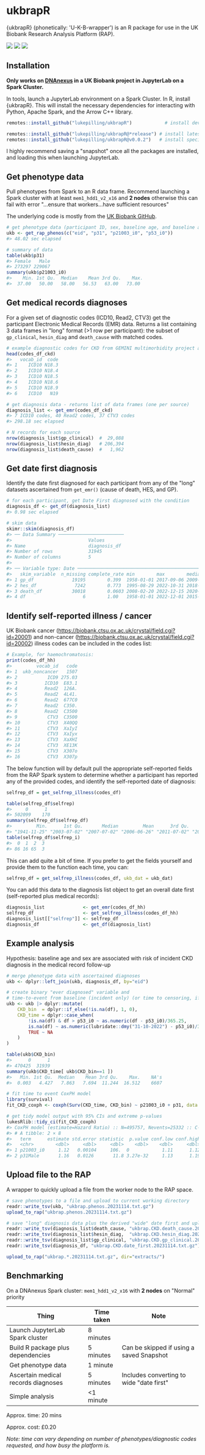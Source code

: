 # ukbrapR
{ukbrapR} (phonetically: 'U-K-B-wrapper') is an R package for use in the UK Biobank Research Analysis Platform (RAP).

<!-- badges: start -->
[![](https://img.shields.io/badge/version-0.1.0-informational.svg)](https://github.com/lukepilling/ukbrapR)
[![](https://img.shields.io/github/last-commit/lukepilling/ukbrapR.svg)](https://github.com/lukepilling/ukbrapR/commits/master)
[![](https://img.shields.io/badge/lifecycle-experimental-orange)](https://www.tidyverse.org/lifecycle/#experimental)
<!-- badges: end -->

## Installation

**Only works on [DNAnexus](https://ukbiobank.dnanexus.com) in a UK Biobank project in JupyterLab on a Spark Cluster.**

In tools, launch a JupyterLab environment on a Spark Cluster. In R, install {ukbrapR}. This will install the necessary dependencies for interacting with Python, Apache Spark, and the Arrow C++ library.

```r
remotes::install_github("lukepilling/ukbrapR")            # install development version

remotes::install_github("lukepilling/ukbrapR@*release") # install latest release
remotes::install_github("lukepilling/ukbrapR@v0.0.2")   # install specific version (see tags)
```

I highly recommend saving a "snapshot" once all the packages are installed, and loading this when launching JupyterLab.


## Get phenotype data

Pull phenotypes from Spark to an R data frame. Recommend launching a Spark cluster with at least `mem1_hdd1_v2_x16` and **2 nodes** otherwise this can fail with error "...ensure that workers...have sufficient resources"

The underlying code is mostly from the [UK Biobank GitHub](https://github.com/UK-Biobank/UKB-RAP-Notebooks/blob/main/NBs_Prelim/105_export_participant_data_to_r.ipynb). 

```r
# get phenotype data (participant ID, sex, baseline age, and baseline assessment date)
ukb <- get_rap_phenos(c("eid", "p31", "p21003_i0", "p53_i0"))
#> 48.02 sec elapsed

# summary of data
table(ukb$p31)
#> Female   Male 
#> 273297 229067
summary(ukb$p21003_i0)
#>    Min. 1st Qu.  Median    Mean 3rd Qu.    Max. 
#>  37.00   50.00   58.00   56.53   63.00   73.00 
```

## Get medical records diagnoses

For a given set of diagnostic codes (ICD10, Read2, CTV3) get the participant Electronic Medical Records (EMR) data. Returns a list containing 3 data frames in "long" format (>1 row per participant): the subset of `gp_clinical`, `hesin_diag` and `death_cause` with matched codes.

```r
# example diagnostic codes for CKD from GEMINI multimorbidity project are included
head(codes_df_ckd)
#>   vocab_id  code
#> 1    ICD10 N18.3
#> 2    ICD10 N18.4
#> 3    ICD10 N18.5
#> 4    ICD10 N18.6
#> 5    ICD10 N18.9
#> 6    ICD10   N19

# get diagnosis data - returns list of data frames (one per source)
diagnosis_list <- get_emr(codes_df_ckd)
#> 7 ICD10 codes, 40 Read2 codes, 37 CTV3 codes 
#> 298.18 sec elapsed

# N records for each source
nrow(diagnosis_list$gp_clinical)  #  29,088
nrow(diagnosis_list$hesin_diag)   # 206,394
nrow(diagnosis_list$death_cause)  #   1,962
```

## Get date first diagnosis

Identify the date first diagnosed for each participant from any of the "long" datasets ascertained from `get_emr()` (cause of death, HES, and GP).

```r
# for each participant, get Date First diagnosed with the condition
diagnosis_df <- get_df(diagnosis_list)
#> 0.98 sec elapsed

# skim data 
skimr::skim(diagnosis_df)
#> ── Data Summary ────────────────────────
#>                            Values      
#> Name                       diagnosis_df
#> Number of rows             31945       
#> Number of columns          5           
#> 
#> ── Variable type: Date ───────────────────────────────────────────────────────────
#>   skim_variable  n_missing complete_rate min        max        median     n_unique
#> 1 gp_df              19195        0.399  1958-01-01 2017-09-06 2009-09-15     3264
#> 2 hes_df              7242        0.773  1995-08-29 2022-10-31 2018-05-15     5562
#> 3 death_df           30018        0.0603 2008-02-20 2022-12-15 2020-03-03     1429
#> 4 df                     6        1.00   1958-01-01 2022-12-01 2015-02-17     6367
```

## Identify self-reported illness / cancer

UK Biobank cancer (https://biobank.ctsu.ox.ac.uk/crystal/field.cgi?id=20001) and non-cancer (https://biobank.ctsu.ox.ac.uk/crystal/field.cgi?id=20002) illness codes can be included in the codes list:

```r
# Example, for haemochromatosis:
print(codes_df_hh)
#>         vocab_id   code
#> 1  ukb_noncancer   1507
#> 2           ICD9 275.03
#> 3          ICD10  E83.1
#> 4          Read2  126A.
#> 5          Read2  4L41.
#> 6          Read2  677C0
#> 7          Read2  C350.
#> 8          Read2  C3500
#> 9           CTV3  C3500
#> 10          CTV3  X40QQ
#> 11          CTV3  XaIyI
#> 12          CTV3  XaIyx
#> 13          CTV3  XaXHI
#> 14          CTV3  XE13K
#> 15          CTV3  X307o
#> 16          CTV3  X307p
```

The below function will by default pull the appropriate self-reported fields from the RAP Spark system to determine whether a participant has reported any of the provided codes, and identify the self-reported date of diagnosis:

```r
selfrep_df = get_selfrep_illness(codes_df)

table(selfrep_df$selfrep)
#>     0      1 
#> 502099    170 
summary(selfrep_df$selfrep_df)
#>         Min.      1st Qu.       Median         Mean      3rd Qu.         Max.         NA's 
#> "1941-11-25" "2003-07-02" "2007-07-02" "2006-06-26" "2011-07-02" "2022-07-02"     "502100" 
table(selfrep_df$selfrep_i)
#>  0  1  2  3 
#> 86 16 65  3 
```

This can add quite a bit of time. If you prefer to get the fields yourself and provide them to the function each time, you can:

```r
selfrep_df = get_selfrep_illness(codes_df, ukb_dat = ukb_dat)
```

You can add this data to the diagnosis list object to get an overall date first (self-reported plus medical records):

```r
diagnosis_list              <- get_emr(codes_df_hh)
selfrep_df                  <- get_selfrep_illness(codes_df_hh)
diagnosis_list[["selfrep"]] <- selfrep_df
diagnosis_df                <- get_df(diagnosis_list)
```


## Example analysis

Hypothesis: baseline age and sex are associated with risk of incident CKD diagnosis in the medical record follow-up 

```r 
# merge phenotype data with ascertained diagnoses
ukb <- dplyr::left_join(ukb, diagnosis_df, by="eid")

# create binary "ever diagnosed" variable and 
# time-to-event from baseline (incident only) (or time to censoring, if no diagnosis)
ukb <- ukb |> dplyr::mutate(
	CKD_bin  = dplyr::if_else(!is.na(df), 1, 0),
	CKD_time = dplyr::case_when(
		!is.na(df) & df > p53_i0 ~ as.numeric(df - p53_i0)/365.25,
		is.na(df) ~ as.numeric(lubridate::dmy("31-10-2022") - p53_i0)/365.25,
		TRUE ~ NA
	)
)

table(ukb$CKD_bin)
#>      0      1 
#> 470425  31939 
summary(ukb$CKD_time[ ukb$CKD_bin==1 ])
#>   Min. 1st Qu.  Median    Mean 3rd Qu.    Max.    NA's 
#>  0.003   4.427   7.863   7.694  11.244  16.512    6607 

# fit time to event CoxPH model 
library(survival)
fit_CKD_coxph <- coxph(Surv(CKD_time, CKD_bin) ~ p21003_i0 + p31, data = ukb)

# get tidy model output with 95% CIs and extreme p-values
lukesRlib::tidy_ci(fit_CKD_coxph)
#> CoxPH model (estimate=Hazard Ratio) :: N=495757, Nevents=25332 :: C-statistic=0.71
#> # A tibble: 2 × 8
#>   term      estimate std.error statistic  p.value conf.low conf.high p.extreme 
#>   <chr>        <dbl>     <dbl>     <dbl>    <dbl>    <dbl>     <dbl> <chr>     
#> 1 p21003_i0     1.12   0.00104     106.  0            1.11      1.12 2.22e-2462
#> 2 p31Male       1.16   0.0126       11.8 3.27e-32     1.13      1.19 NA
```

## Upload file to the RAP

A wrapper to quickly upload a file from the worker node to the RAP space.

```r
# save phenotypes to a file and upload to current working directory
readr::write_tsv(ukb, "ukbrap.phenos.20231114.txt.gz")
upload_to_rap("ukbrap.phenos.20231114.txt.gz")

# save "long" diagnosis data plus the derived "wide" date first and upload to directory "extracts"
readr::write_tsv(diagnosis_list$death_cause, "ukbrap.CKD.death_cause.20231114.txt.gz")
readr::write_tsv(diagnosis_list$hesin_diag,  "ukbrap.CKD.hesin_diag.20231114.txt.gz")
readr::write_tsv(diagnosis_list$gp_clinical, "ukbrap.CKD.gp_clinical.20231114.txt.gz")
readr::write_tsv(diagnosis_df, "ukbrap.CKD.date_first.20231114.txt.gz")

upload_to_rap("ukbrap.*.20231114.txt.gz", dir="extracts/")
```

## Benchmarking

On a DNAnexus Spark cluster: `mem1_hdd1_v2_x16` with **2 nodes** on "Normal" priority

Thing | Time taken | Note
----- | ---------- | ----
Launch JupyterLab Spark cluster | 8 minutes | 
Build R package plus dependencies | 5 minutes | Can be skipped if using a saved Snapshot
Get phenotype data | 1 minute | 
Ascertain medical records diagnoses | 5 minutes | Includes converting to wide "date first"
Simple analysis | <1 minute | 

Approx. time: 20 mins

Approx. cost: £0.20

*Note: time can vary depending on number of phenotypes/diagnostic codes requested, and how busy the platform is.*
